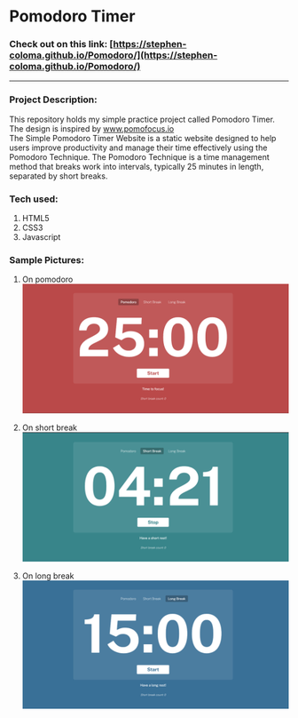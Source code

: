 # Pomodoro Timer

### **Check out on this link: [https://stephen-coloma.github.io/Pomodoro/](https://stephen-coloma.github.io/Pomodoro/)**
---
### **Project Description:**
This repository holds my simple practice project called Pomodoro Timer. The design is inspired by www.pomofocus.io<br>
The Simple Pomodoro Timer Website is a static website designed to help users improve productivity and manage their time effectively using the Pomodoro Technique. The Pomodoro Technique is a time management method that breaks work into intervals, typically 25 minutes in length, separated by short breaks.<br>

### **Tech used:**
1. HTML5
2. CSS3
3. Javascript


### **Sample Pictures:**
1. On pomodoro
![Alt Text](assets/readme%20images/Screenshot1.png)

2. On short break
![Alt Text](assets/readme%20images/Screenshot2.png)

3. On long break
![Alt Text](assets/readme%20images/Screenshot3.png)
